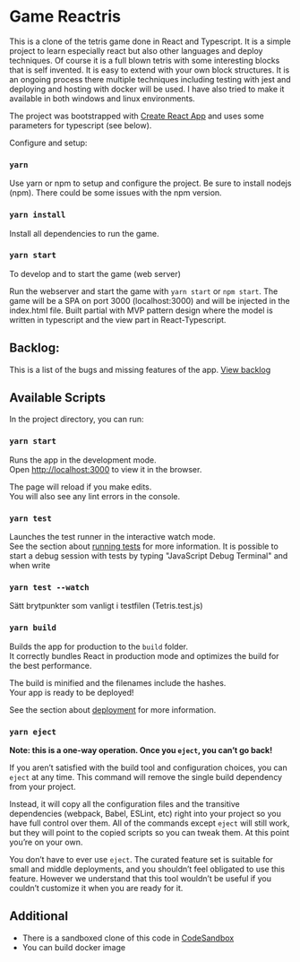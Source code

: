 # Game Reactris

This is a clone of the tetris game done in React and Typescript. It is a simple project to learn especially react but also other
languages and deploy techniques. Of course it is a full blown tetris with some interesting blocks that is self invented. It is easy
to extend with your own block structures.
It is an ongoing process there multiple techniques including testing with jest and deploying and hosting with docker
will be used. I have also tried to make it available in both windows and linux environments.

The project was bootstrapped with [Create React App](https://github.com/facebook/create-react-app) and uses some parameters for
typescript (see below).

Configure and setup:

### `yarn`

Use yarn or npm to setup and configure the project. Be sure to install nodejs (npm). There could be some issues with the npm version.

### `yarn install`

Install all dependencies to run the game.

### `yarn start`

To develop and to start the game (web server)

Run the webserver and start the game with `yarn start` or `npm start`.
The game will be a SPA on port 3000 (localhost:3000) and will be injected in the index.html file.
Built partial with MVP pattern design where the model is written in typescript and the view part in React-Typescript.

## Backlog:

This is a list of the bugs and missing features of the app.
[View backlog](https://github.com/users/pertan4711/projects/3/views/1)

## Available Scripts

In the project directory, you can run:

### `yarn start`

Runs the app in the development mode.\
Open [http://localhost:3000](http://localhost:3000) to view it in the browser.

The page will reload if you make edits.\
You will also see any lint errors in the console.

### `yarn test`

Launches the test runner in the interactive watch mode.\
See the section about [running tests](https://facebook.github.io/create-react-app/docs/running-tests) for more information.
It is possible to start a debug session with tests by typing "JavaScript Debug Terminal" and when write

### `yarn test --watch`

Sätt brytpunkter som vanligt i testfilen (Tetris.test.js)

### `yarn build`

Builds the app for production to the `build` folder.\
It correctly bundles React in production mode and optimizes the build for the best performance.

The build is minified and the filenames include the hashes.\
Your app is ready to be deployed!

See the section about [deployment](https://facebook.github.io/create-react-app/docs/deployment) for more information.

### `yarn eject`

**Note: this is a one-way operation. Once you `eject`, you can’t go back!**

If you aren’t satisfied with the build tool and configuration choices, you can `eject` at any time. This command will remove the single build dependency from your project.

Instead, it will copy all the configuration files and the transitive dependencies (webpack, Babel, ESLint, etc) right into your project so you have full control over them. All of the commands except `eject` will still work, but they will point to the copied scripts so you can tweak them. At this point you’re on your own.

You don’t have to ever use `eject`. The curated feature set is suitable for small and middle deployments, and you shouldn’t feel obligated to use this feature. However we understand that this tool wouldn’t be useful if you couldn’t customize it when you are ready for it.

## Additional

- There is a sandboxed clone of this code in [CodeSandbox](https://codesandbox.io/s/reactris-ng769y?file=/src/index.tsx)
- You can build docker image
